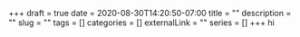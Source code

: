 +++ 
draft = true
date = 2020-08-30T14:20:50-07:00
title = ""
description = ""
slug = "" 
tags = []
categories = []
externalLink = ""
series = []
+++
hi